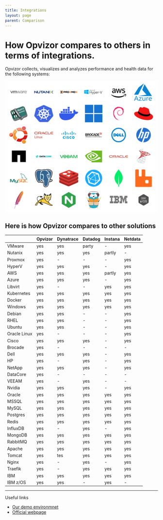 ```yaml
---
title: Integrations
layout: page
parent: Comparison
---
```


# How Opvizor compares to others in terms of integrations.
Opvizor collects, visualizes and analyzes performance and health data for the following systems:

<!-- <img src="img/vmware.svg" width="100"> <img src="img/nutanix.png" width="100"> <img src="img/proxmox.svg" width="100"> <img src="img/hyperv.png" width="100"> <img src="img/aws.svg" width="100"> <img src="img/azure.webp" width="100"> -->
<!-- ![libvirt](img/libvirt.png | width=100) ![kubernetes](img/kubernetes.svg | width=100) ![docker](img/docker.svg | width=100) ![windows](img/windows.svg | width=100) ![debian](img/debian.svg | width=100) ![rhel](img/rhel.webp | width=100) -->

![integrations](img/integrations.png)

## Here is how Opvizor compares to other solutions

|                 | Opvizor                   | Dynatrace             | Datadog               | Instana               | Netdata                   |
|:----------------|:--------------------------|:----------------------|:----------------------|:----------------------|:--------------------------|
| VMware          | yes                       | yes                   | party                 | -                     | yes                       |
| Nutanix         | yes                       | yes                   | yes                   | partly                | -                         |
| Proxmox         | yes                       | -                     | -                     | -                     | yes                       |
| HyperV          | yes                       | yes                   | yes                   | -                     | yes                       |
| AWS             | yes                       | yes                   | yes                   | partly                | yes                       |
| Azure           | yes                       | yes                   | yes                   | -                     | yes                       |
| Libvirt         | yes                       | -                     | -                     | yes                   | yes                       |
| Kubernetes      | yes                       | yes                   | yes                   | yes                   | yes                       |
| Docker          | yes                       | yes                   | yes                   | yes                   | yes                       |
| Windows         | yes                       | yes                   | yes                   | yes                   | yes                       |
| Debian          | yes                       | yes                   | -                     | -                     | yes                       |
| RHEL            | yes                       | yes                   | -                     | -                     | yes                       |
| Ubuntu          | yes                       | yes                   | -                     | -                     | yes                       |
| Oracle Linux    | yes                       | -                     | -                     | -                     | yes                       |
| Cisco           | yes                       | yes                   | yes                   | -                     | yes                       |
| Brocade         | yes                       | -                     | -                     | -                     | -                         |
| Dell            | yes                       | yes                   | yes                   | -                     | yes                       |
| HP              | yes                       | -                     | yes                   | -                     | yes                       |
| NetApp          | yes                       | yes                   | yes                   | -                     | yes                       |
| DataCore        | yes                       | -                     | -                     | -                     | -                         |
| VEEAM           | yes                       | -                     | yes                   | -                     | -                         |
| Nvidia          | yes                       | yes                   | yes                   | -                     | yes                       |
| Oracle          | yes                       | yes                   | yes                   | yes                   | yes                       |
| MSSQL           | yes                       | yes                   | yes                   | yes                   | yes                       |
| MySQL           | yes                       | yes                   | yes                   | yes                   | yes                       |
| Postgres        | yes                       | yes                   | yes                   | yes                   | yes                       |
| Redis           | yes                       | yes                   | yes                   | yes                   | yes                       |
| InfluxDB        | yes                       | -                     | yes                   | -                     | yes                       |
| MongoDB         | yes                       | yes                   | yes                   | yes                   | yes                       |
| RabbitMQ        | yes                       | yes                   | yes                   | yes                   | yes                       |
| Apache          | yes                       | yes                   | yes                   | yes                   | yes                       |
| Tomcat          | yes                       | tes                   | yes                   | yes                   | yes                       |
| Nginx           | yes                       | -                     | yes                   | -                     | yes                       |
| Traefik         | yes                       | -                     | yes                   | yes                   | yes                       |
| IBM             | yes                       | yes                   | yes                   | yes                   | yes                       |
| IBM z/OS        | yes                       | yes                   | -                     | yes                   | -                         |


----

Useful links

- [Our demo environmnet](https://demoml.codenotary.io/)
- [Official webpage](https://opvizor.com)
